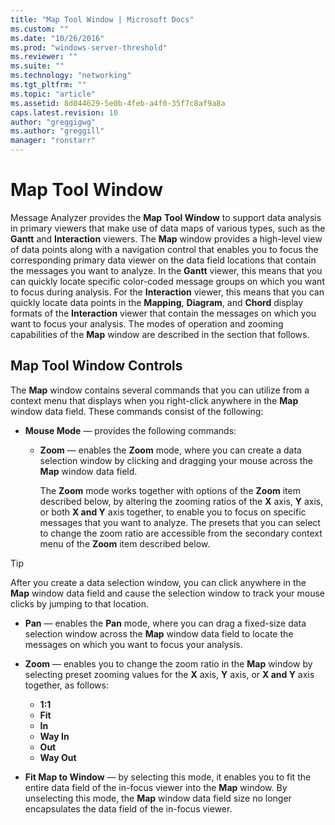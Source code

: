 ```yaml
---
title: "Map Tool Window | Microsoft Docs"
ms.custom: ""
ms.date: "10/26/2016"
ms.prod: "windows-server-threshold"
ms.reviewer: ""
ms.suite: ""
ms.technology: "networking"
ms.tgt_pltfrm: ""
ms.topic: "article"
ms.assetid: 8d044629-5e0b-4feb-a4f0-35f7c8af9a8a
caps.latest.revision: 10
author: "greggigwg"
ms.author: "greggill"
manager: "ronstarr"
---
```


# Map Tool Window

Message Analyzer provides the **Map** **Tool Window** to support data analysis in primary viewers that make use of data maps of various types, such as the **Gantt** and **Interaction** viewers. The **Map** window provides a high-level view of data points along with a navigation control that enables you to focus the corresponding primary data viewer on the data field locations that contain the messages you want to analyze. In the **Gantt** viewer, this means that you can quickly locate specific color-coded message groups on which you want to focus during analysis. For the **Interaction** viewer, this means that you can quickly locate data points in the  **Mapping**, **Diagram**, and **Chord** display formats of the **Interaction** viewer that contain the messages on which you want to focus your analysis. The modes of operation and zooming capabilities of the **Map** window are described in the section that follows.  
  
## Map Tool Window Controls  

 The **Map** window contains several commands that you can utilize from a context menu that displays when you right-click anywhere in the **Map** window data field. These commands consist of the following:  
  
-   **Mouse Mode** — provides the following commands:  
  
    -   **Zoom** — enables the **Zoom** mode, where you can create a data selection window by clicking and dragging your mouse across the **Map** window data field.  
  
         The **Zoom** mode works together with options of the **Zoom** item described below, by altering the zooming ratios of the **X** axis, **Y** axis, or both **X and Y** axis together, to enable you to focus on specific messages that you want to analyze. The presets that you can select to change the zoom ratio are accessible from the secondary context menu of the **Zoom** item described below.  
  
> [!TIP]
>  After you create a data selection window, you can click anywhere in the **Map** window data field and cause the selection window to track your mouse clicks by jumping to that location.  
  
-   **Pan** — enables the **Pan** mode, where you can drag a fixed-size data selection window across the **Map** window data field to locate the messages on which you want to focus your analysis.  
  
-   **Zoom** — enables you to change the zoom ratio in the **Map** window by selecting preset zooming values for the **X** axis, **Y** axis, or **X and Y** axis together, as follows:  
  
    -   **1:1**
    -   **Fit**
    -   **In**
    -   **Way In**
    -   **Out**
    -   **Way Out**
  
-   **Fit Map to Window** — by selecting this mode, it enables you to fit the entire data field of the in-focus viewer into the **Map** window. By unselecting this mode, the **Map** window data field size no longer encapsulates the data field of the  in-focus viewer.
